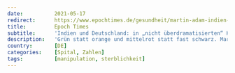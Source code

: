 ```yaml
---
date:          2021-05-17
redirect:      https://www.epochtimes.de/gesundheit/martin-adam-indien-und-deutschland-vergleichbar-auslastung-intensivbetten-ungeeignete-kennzahl-a3512355.html?telegram=1
title:         Epoch Times
subtitle:      'Indien und Deutschland: in „nicht überdramatisierten“ Karten vergleichbar'
description:   'Grün statt orange und mittelrot statt fast schwarz. Martin Adams Corona-Dashboards zeichnen ein ganz anderes Bild der Pandemie – und ihrer Messgrößen.'
country:       [DE]
categories:    [Spital, Zahlen]
tags:          [manipulation, sterblichkeit]
---
```

